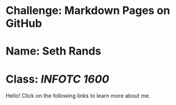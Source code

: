 # Challenge: **Markdown Pages on GitHub**
# Name: Seth Rands
# Class: _INFOTC 1600_

Hello! Click on the following links to learn more about me.

